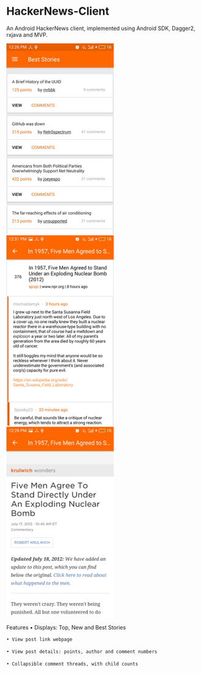# HackerNews-Client

An Android HackerNews client, implemented using Android SDK, Dagger2, rxjava and MVP. 

<img src="/images/main-screen.jpg" width="280"> <img src="/images/view-comments.jpg" width="280"> <img src="/images/view-post.jpg" width="280">


Features
	• Displays: Top, New and Best Stories
	
	• View post link webpage
	
	• View post details: points, author and comment numbers
	
	• Collapsible comment threads, with child counts
